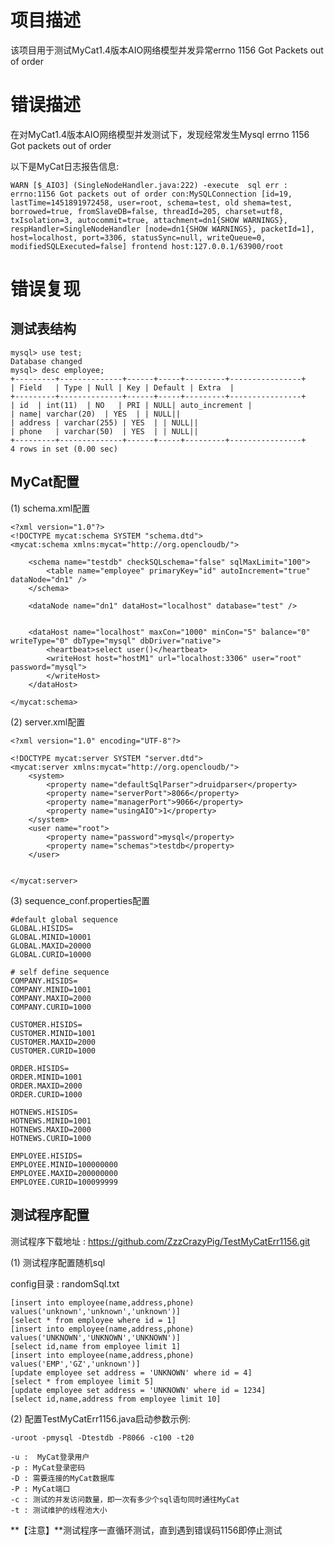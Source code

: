 # 项目描述
该项目用于测试MyCat1.4版本AIO网络模型并发异常errno 1156 Got Packets out of order

# 错误描述
在对MyCat1.4版本AIO网络模型并发测试下，发现经常发生Mysql errno 1156 Got packets out of order

以下是MyCat日志报告信息:

    WARN [$_AIO3] (SingleNodeHandler.java:222) -execute  sql err : errno:1156 Got packets out of order con:MySQLConnection [id=19, lastTime=1451891972458, user=root, schema=test, old shema=test, borrowed=true, fromSlaveDB=false, threadId=205, charset=utf8, txIsolation=3, autocommit=true, attachment=dn1{SHOW WARNINGS}, respHandler=SingleNodeHandler [node=dn1{SHOW WARNINGS}, packetId=1], host=localhost, port=3306, statusSync=null, writeQueue=0, modifiedSQLExecuted=false] frontend host:127.0.0.1/63900/root

# 错误复现

## 测试表结构

    mysql> use test;
    Database changed
    mysql> desc employee;
    +---------+--------------+------+-----+---------+----------------+
    | Field   | Type | Null | Key | Default | Extra  |
    +---------+--------------+------+-----+---------+----------------+
    | id  | int(11)  | NO   | PRI | NULL| auto_increment |
    | name| varchar(20)  | YES  | | NULL||
    | address | varchar(255) | YES  | | NULL||
    | phone   | varchar(50)  | YES  | | NULL||
    +---------+--------------+------+-----+---------+----------------+
    4 rows in set (0.00 sec)

## MyCat配置
(1) schema.xml配置

    <?xml version="1.0"?>
    <!DOCTYPE mycat:schema SYSTEM "schema.dtd">
    <mycat:schema xmlns:mycat="http://org.opencloudb/">
    
    	<schema name="testdb" checkSQLschema="false" sqlMaxLimit="100">
    		<table name="employee" primaryKey="id" autoIncrement="true" dataNode="dn1" />
    	</schema>
    	
    	<dataNode name="dn1" dataHost="localhost" database="test" />
    
    
    	<dataHost name="localhost" maxCon="1000" minCon="5" balance="0" writeType="0" dbType="mysql" dbDriver="native">
    		<heartbeat>select user()</heartbeat>
    		<writeHost host="hostM1" url="localhost:3306" user="root" password="mysql">
    		</writeHost>
    	</dataHost>
    	
    </mycat:schema>

(2) server.xml配置

    <?xml version="1.0" encoding="UTF-8"?>
    
    <!DOCTYPE mycat:server SYSTEM "server.dtd">
    <mycat:server xmlns:mycat="http://org.opencloudb/">
    	<system>
    		<property name="defaultSqlParser">druidparser</property>
    		<property name="serverPort">8066</property>
    		<property name="managerPort">9066</property>
    		<property name="usingAIO">1</property>
    	</system>
    	<user name="root">
    		<property name="password">mysql</property>
    		<property name="schemas">testdb</property>
    	</user>
    
    
    </mycat:server>

(3) sequence_conf.properties配置

    #default global sequence
    GLOBAL.HISIDS=
    GLOBAL.MINID=10001
    GLOBAL.MAXID=20000
    GLOBAL.CURID=10000
    
    # self define sequence
    COMPANY.HISIDS=
    COMPANY.MINID=1001
    COMPANY.MAXID=2000
    COMPANY.CURID=1000
    
    CUSTOMER.HISIDS=
    CUSTOMER.MINID=1001
    CUSTOMER.MAXID=2000
    CUSTOMER.CURID=1000
    
    ORDER.HISIDS=
    ORDER.MINID=1001
    ORDER.MAXID=2000
    ORDER.CURID=1000
    
    HOTNEWS.HISIDS=
    HOTNEWS.MINID=1001
    HOTNEWS.MAXID=2000
    HOTNEWS.CURID=1000
    
    EMPLOYEE.HISIDS=
    EMPLOYEE.MINID=100000000
    EMPLOYEE.MAXID=200000000
    EMPLOYEE.CURID=100099999

## 测试程序配置

测试程序下载地址 : https://github.com/ZzzCrazyPig/TestMyCatErr1156.git

(1) 测试程序配置随机sql

config目录 : randomSql.txt

    [insert into employee(name,address,phone) values('unknown','unknown','unknown')]
    [select * from employee where id = 1]
    [insert into employee(name,address,phone) values('UNKNOWN','UNKNOWN','UNKNOWN')]
    [select id,name from employee limit 1]
    [insert into employee(name,address,phone) values('EMP','GZ','unknown')]
    [update employee set address = 'UNKNOWN' where id = 4]
    [select * from employee limit 5]
    [update employee set address = 'UNKNOWN' where id = 1234]
    [select id,name,address from employee limit 10]

(2) 配置TestMyCatErr1156.java启动参数示例:

    -uroot -pmysql -Dtestdb -P8066 -c100 -t20

    -u :  MyCat登录用户
    -p : MyCat登录密码
    -D : 需要连接的MyCat数据库
    -P : MyCat端口
    -c : 测试的并发访问数量，即一次有多少个sql语句同时通往MyCat
    -t : 测试维护的线程池大小


**【注意】**测试程序一直循环测试，直到遇到错误码1156即停止测试